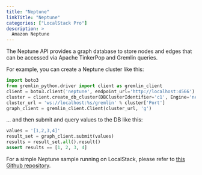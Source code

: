 ```yaml
---
title: "Neptune"
linkTitle: "Neptune"
categories: ["LocalStack Pro"]
description: >
  Amazon Neptune
---
```


The Neptune API provides a graph database to store nodes and edges that can be accessed via Apache TinkerPop and Gremlin queries.

For example, you can create a Neptune cluster like this:
```python
import boto3
from gremlin_python.driver import client as gremlin_client
client = boto3.client('neptune', endpoint_url='http://localhost:4566')
cluster = client.create_db_cluster(DBClusterIdentifier='c1', Engine='neptune')['DBCluster']
cluster_url = 'ws://localhost:%s/gremlin' % cluster['Port']
graph_client = gremlin_client.Client(cluster_url, 'g')
```
... and then submit and query values to the DB like this:
```python
values = '[1,2,3,4]'
result_set = graph_client.submit(values)
results = result_set.all().result()
assert results == [1, 2, 3, 4]
```

For a simple Neptune sample running on LocalStack, please refer to [this Github repository](https://github.com/localstack/localstack-pro-samples/tree/master/neptune-graph-db).
